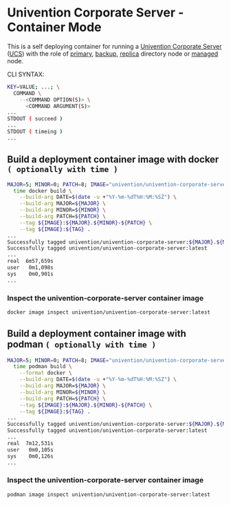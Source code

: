 # Univention Corporate Server - Container Mode

This is a self deploying container for running a [Univention Corporate Server](https://www.univention.com/products/ucs/) ([UCS](https://docs.software-univention.de/manual.html)) with the role of [primary](https://docs.software-univention.de/manual.html#domain-ldap:Primary_Directory_Node), [backup](https://docs.software-univention.de/manual.html#domain-ldap:Backup_Directory_Node), [replica](https://docs.software-univention.de/manual.html#domain-ldap:Replica_Directory_Node) directory node or [managed](https://docs.software-univention.de/manual.html#domain-ldap:Managed_Node) node.

CLI SYNTAX:
```bash
KEY=VALUE; ...; \
  COMMAND \
    --<COMMAND OPTION(S)> \
      <COMMAND ARGUMENT(S)>
...
STDOUT ( succeed )
...
STDOUT ( timeing )
...
```
## Build a deployment container image with docker ```( optionally with time )```
```bash
MAJOR=5; MINOR=0; PATCH=8; IMAGE="univention/univention-corporate-server"; TAG="latest"; \
  time docker build \
    --build-arg DATE=$(date -u +"%Y-%m-%dT%H:%M:%SZ") \
    --build-arg MAJOR=${MAJOR} \
    --build-arg MINOR=${MINOR} \
    --build-arg PATCH=${PATCH} \
    --tag ${IMAGE}:${MAJOR}.${MINOR}-${PATCH} \
    --tag ${IMAGE}:${TAG} .
...
Successfully tagged univention/univention-corporate-server:${MAJOR}.${MINOR}-${PATCH}
Successfully tagged univention/univention-corporate-server:latest
...
real  6m57,659s
user   0m1,098s
sys    0m0,901s
...
```
### Inspect the univention-corporate-server container image
```bash
docker image inspect univention/univention-corporate-server:latest
```
## Build a deployment container image with podman ```( optionally with time )```
```bash
MAJOR=5; MINOR=0; PATCH=8; IMAGE="univention/univention-corporate-server"; TAG="latest"; \
  time podman build \
    --format docker \
    --build-arg DATE=$(date -u +"%Y-%m-%dT%H:%M:%SZ") \
    --build-arg MAJOR=${MAJOR} \
    --build-arg MINOR=${MINOR} \
    --build-arg PATCH=${PATCH} \
    --tag ${IMAGE}:${MAJOR}.${MINOR}-${PATCH} \
    --tag ${IMAGE}:${TAG} .
...
Successfully tagged univention/univention-corporate-server:${MAJOR}.${MINOR}-${PATCH}
Successfully tagged univention/univention-corporate-server:latest
...
real  7m12,531s
user   0m0,105s
sys    0m0,126s
...
```
### Inspect the univention-corporate-server container image
```bash
podman image inspect univention/univention-corporate-server:latest
```
